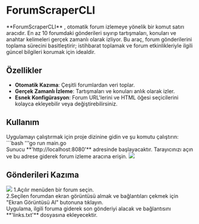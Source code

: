 <h1> ForumScraperCLI </h1>
 **ForumScraperCLI** , otomatik forum izlemeye yönelik bir komut satırı aracıdır. En az 10 forumdaki gönderileri sıyırıp tartışmaları, konuları ve anahtar kelimeleri gerçek zamanlı olarak izliyor. Bu araç, forum gönderilerini toplama sürecini basitleştirir; istihbarat toplamak ve forum etkinlikleriyle ilgili güncel bilgileri korumak için idealdir.

<h2>Özellikler</h2>

- **Otomatik Kazıma**: Çeşitli forumlardan veri toplar.
- **Gerçek Zamanlı İzleme**: Tartışmaları ve konuları anlık olarak izler.
- **Esnek Konfigürasyon**: Forum URL'lerini ve HTML öğesi seçicilerini kolayca ekleyebilir veya değiştirebilirsiniz.

<h2>Kullanım</h2>
Uygulamayı çalıştırmak için proje dizinine gidin ve şu komutu çalıştırın: <br>
```bash
 '''go run main.go <br>
Sunucu **'http://localhost:8080'** adresinde başlayacaktır. Tarayıcınızı açın ve bu adrese giderek forum izleme aracına erişin.
<img src="terminal.png" />


<h2>Gönderileri Kazıma</h2>
<img src="menu.png" />
1.Açılır menüden bir forum seçin. <br>
2.Seçilen forumdan ekran görüntüsü almak ve bağlantıları çekmek için "Ekran Görüntüsü Al" butonuna tıklayın. <br>
Uygulama, ilgili foruma giderek son gönderiyi alacak ve bağlantısını **'links.txt'** dosyasına ekleyecektir.
